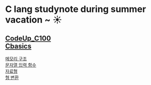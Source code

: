 # C lang studynote during summer vacation ~ ☀️

[CodeUp_C100](https://codeup.kr/problemsetsol.php?psid=23)<br>
[Cbasics](https://opentutorials.org/module/3921/23494)
---

[메모리 구조](http://www.tcpschool.com/c/c_memory_structure)<br>
[문자열 입력 함수](https://iridescent-zeal.tistory.com/2)<br>
[자료형]()<br>
[형 변환](http://www.tcpschool.com/c/c_datatype_typeConversion)<br>
